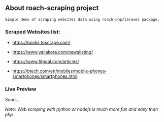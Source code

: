 ## About roach-scraping project

    Simple demo of scraping websites data using roach-php/laravel package.

### Scraped Websites list:

- https://books.toscrape.com/ 

- https://www.yallakora.com/newslisting/

- https://www.filgoal.com/articles/

- https://btech.com/en/moblies/mobile-phones-smartphones/smartphones.html

### Live Preview

Soon...

*Note: Web scraping with python or nodejs is much more fun and easy than php*

